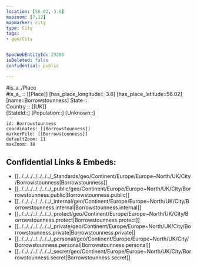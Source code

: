 ```yaml
---
location: [56.02,-3.6] 
mapzoom: [7,12] 
mapmarker: city 
type: City
tags:
- geo/City


SpocWebEntityId: 29288
isDeleted: false
confidential: public

---
```

#is_a_/Place  
#is_a_ :: [[Place]] 
[has_place_longitude::-3.6] 
[has_place_latitude::56.02] 
[name::Borrowstounness] 
State ::  
Country :: [[UK]]  
[StateId::] 
[Population::] 
[Unknown::] 


```leaflet
id: Borrowstounness
coordinates: [[Borrowstounness]] 
markerFile: [[Borrowstounness]] 
defaultZoom: 11 
maxZoom: 18
```


## Confidential Links & Embeds: 
- [[../../../../../../../_Standards/geo/Continent/Europe/Europe~North/UK/City/Borrowstounness|Borrowstounness]] 
- [[../../../../../../../_public/geo/Continent/Europe/Europe~North/UK/City/Borrowstounness.public|Borrowstounness.public]] 
- [[../../../../../../../_internal/geo/Continent/Europe/Europe~North/UK/City/Borrowstounness.internal|Borrowstounness.internal]] 
- [[../../../../../../../_protect/geo/Continent/Europe/Europe~North/UK/City/Borrowstounness.protect|Borrowstounness.protect]] 
- [[../../../../../../../_private/geo/Continent/Europe/Europe~North/UK/City/Borrowstounness.private|Borrowstounness.private]] 
- [[../../../../../../../_personal/geo/Continent/Europe/Europe~North/UK/City/Borrowstounness.personal|Borrowstounness.personal]] 
- [[../../../../../../../_secret/geo/Continent/Europe/Europe~North/UK/City/Borrowstounness.secret|Borrowstounness.secret]] 
